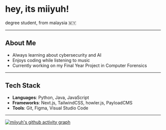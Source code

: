 # hey, its miiyuh! 

degree student, from malaysia :malaysia:

---

## About Me
- Always learning about cybersecurity and AI
- Enjoys coding while listening to music
- Currently working on my Final Year Project in Computer Forensics

---

## Tech Stack
- **Languages**: Python, Java, JavaScript
- **Frameworks**: Next.js, TailwindCSS, howler.js, PayloadCMS
- **Tools**: Git, Figma, Visual Studio Code

---

[![miiyuh's github activity graph](https://github-readme-activity-graph.vercel.app/graph?username=miiyuh&theme=github-compact)](https://github.com/ashutosh00710/github-readme-activity-graph)

